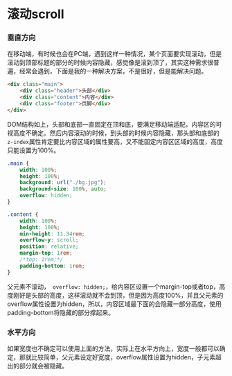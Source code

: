 # 滚动scroll
### 垂直方向

在移动端，有时候也会在PC端，遇到这样一种情况，某个页面要实现滚动，但是滚动到顶部标题的部分的时候内容隐藏，感觉像是滚到顶了，其实这种需求很普遍，经常会遇到，下面是我的一种解决方案，不是很好，但是能解决问题。

```html
<div class="main">
    <div class="header">头部</div>
    <div class="content">内容</div>
    <div class="footer">页脚</div>
</div>
```
DOM结构如上，头部和底部一直固定在顶和底，要满足移动端适配，内容区的可视高度不确定。然后内容滚动的时候，到头部的时候内容隐藏，那头部和底部的`z-index`属性肯定要比内容区域的属性要高，又不能固定内容区区域的高度，高度只能设置为100%。

```css
.main {
    width: 100%;
    height: 100%;
    background: url("./bg.jpg");
    background-size: 100%, auto;
    overflow: hidden;
}

.content {
    width: 100%;
    height: 100%;
    min-height: 11.34rem;
    overflow-y: scroll;
    position: relative;
    margin-top: 1rem;
    /*top: 1rem;*/
    padding-bottom: 1rem;
}
```
父元素不滚动，` overflow: hidden;`，给内容区设置一个margin-top或者top，高度刚好是头部的高度，这样滚动就不会到顶，但是因为高度100%，并且父元素的overflow属性设置为hidden，所以，内容区域最下面的会隐藏一部分高度，使用padding-bottom将隐藏的部分撑起来。

### 水平方向
如果宽度也不确定可以使用上面的方法，实际上在水平方向上，宽度一般都可以确定，那就比较简单，父元素设定好宽度，overflow属性设置为hidden，子元素超出的部分就会被隐藏。